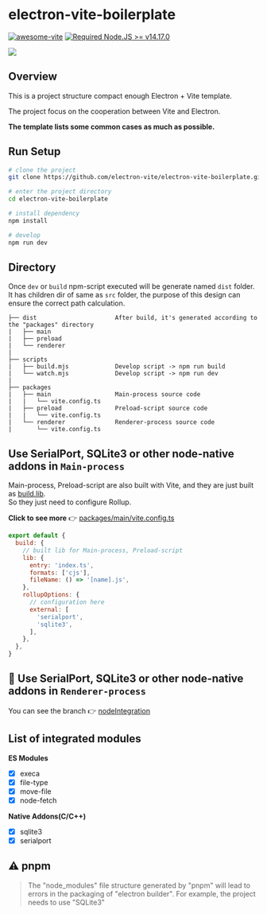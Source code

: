 # electron-vite-boilerplate

[![awesome-vite](https://awesome.re/badge.svg)](https://github.com/vitejs/awesome-vite)
[![Required Node.JS >= v14.17.0](https://img.shields.io/static/v1?label=node&message=%3E=14.17.0&logo=node.js&color=3f893e&style=flat)](https://nodejs.org/about/releases)

<img src="https://raw.githubusercontent.com/electron-vite/electron-vite-boilerplate/main/packages/renderer/public/screenshot-transparent.png" />

## Overview

This is a project structure compact enough Electron + Vite template.

The project focus on the cooperation between Vite and Electron.

**The template lists some common cases as much as possible.**

## Run Setup

  ```bash
  # clone the project
  git clone https://github.com/electron-vite/electron-vite-boilerplate.git

  # enter the project directory
  cd electron-vite-boilerplate

  # install dependency
  npm install

  # develop
  npm run dev
  ```

## Directory

Once `dev` or `build` npm-script executed will be generate named `dist` folder. It has children dir of same as `src` folder, the purpose of this design can ensure the correct path calculation.

```tree
├── dist                      After build, it's generated according to the "packages" directory
|   ├── main
|   ├── preload
|   └── renderer
|
├── scripts
|   ├── build.mjs             Develop script -> npm run build
|   └── watch.mjs             Develop script -> npm run dev
|
├── packages
|   ├── main                  Main-process source code
|   |   └── vite.config.ts
|   ├── preload               Preload-script source code
|   |   └── vite.config.ts
|   └── renderer              Renderer-process source code
|       └── vite.config.ts
```

## Use SerialPort, SQLite3 or other node-native addons in `Main-process`

Main-process, Preload-script are also built with Vite, and they are just built as [build.lib](https://vitejs.dev/config/#build-lib).  
So they just need to configure Rollup.  

**Click to see more** 👉 [packages/main/vite.config.ts](https://github.com/electron-vite/electron-vite-boilerplate/blob/main/packages/main/vite.config.ts)

```js
export default {
  build: {
    // built lib for Main-process, Preload-script
    lib: {
      entry: 'index.ts',
      formats: ['cjs'],
      fileName: () => '[name].js',
    },
    rollupOptions: {
      // configuration here
      external: [
        'serialport',
        'sqlite3',
      ],
    },
  },
}
```

## 🚧 Use SerialPort, SQLite3 or other node-native addons in `Renderer-process`

You can see the branch 👉 [nodeIntegration](https://github.com/electron-vite/electron-vite-boilerplate/tree/nodeIntegration)

## List of integrated modules

**ES Modules**

- [x] execa
- [x] file-type
- [x] move-file
- [x] node-fetch

**Native Addons(C/C++)**

- [x] sqlite3
- [x] serialport

## ⚠️ pnpm

> The "node_modules" file structure generated by "pnpm" will lead to errors in the packaging of "electron builder". For example, the project needs to use "SQLite3"
